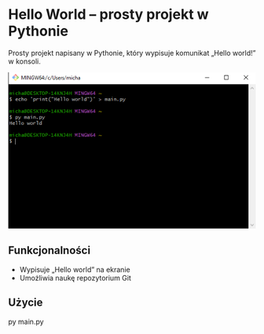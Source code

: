 # Hello World – prosty projekt w Pythonie

Prosty projekt napisany w Pythonie, który wypisuje komunikat „Hello world!” w konsoli.

![Zrzut ekranu](screen.png)

## Funkcjonalności
- Wypisuje „Hello world” na ekranie
- Umożliwia naukę repozytorium Git

## Użycie
py main.py